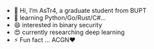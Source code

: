 - 🔭 Hi, I’m AsTr4, a graduate student from BUPT
- 🌱 learning Python/Go/Rust/C#...
- 😄 interested in binary security
- 😍 currently researching deep learning
- ⚡ Fun fact ... ACGN❤
